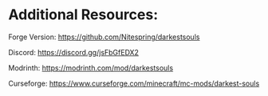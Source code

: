 
Additional Resources: 
==========

Forge Version: https://github.com/Nitespring/darkestsouls 

Discord: https://discord.gg/jsFbGfEDX2

Modrinth: https://modrinth.com/mod/darkestsouls

Curseforge: https://www.curseforge.com/minecraft/mc-mods/darkest-souls
